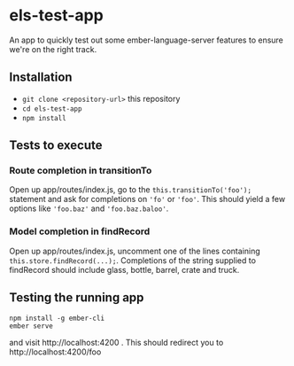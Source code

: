 # els-test-app

An app to quickly test out some ember-language-server features to ensure we're on the right track.

## Installation

* `git clone <repository-url>` this repository
* `cd els-test-app`
* `npm install`

## Tests to execute

### Route completion in transitionTo

Open up app/routes/index.js, go to the `this.transitionTo('foo');`
statement and ask for completions on `'fo'` or `'foo'`.  This should yield
a few options like `'foo.baz'` and `'foo.baz.baloo'`.

### Model completion in findRecord

Open up app/routes/index.js, uncomment one of the lines containing
`this.store.findRecord(...);`.  Completions of the string supplied to
findRecord should include glass, bottle, barrel, crate and truck.

## Testing the running app

    npm install -g ember-cli
    ember serve
    
and visit http://localhost:4200 . This should redirect you to http://localhost:4200/foo 
